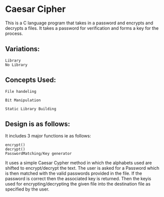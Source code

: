 # Caesar Cipher
This is a C language program that takes in a password and encrypts and decrypts a files.
It takes a password for verification and forms a key for the process.

## Variations:
    Library
    No Library
    
## Concepts Used:
    File handeling
    
    Bit Manipulation
    
    Static Library Building

## Design is as follows:
It includes 3 major functions ie as follows:

    encrypt()
    decrypt()
    PasswordMatching/Key generator
    
It uses a simple Caesar Cypher method in which the alphabets used are shifted to encrypt/decrypt the text.
The user is asked for a Password which is then matched with the valid passwords provided in the file.
If the password is correct then the associated key is returned.
Then the keyis used for encrypting/decrypting the given file into the destination file as specified by the user.
